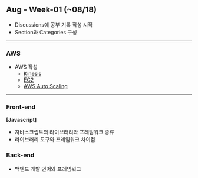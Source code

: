 ## Aug - Week-01 (~08/18)
- Discussions에 공부 기록 작성 시작
- Section과 Categories 구성

---
### AWS
- AWS 작성
  - [Kinesis](https://github.com/seonae-j/TIL/discussions/4)
  - [EC2](https://github.com/seonae-j/TIL/discussions/2)
  - [AWS Auto Scaling](https://github.com/seonae-j/TIL/discussions/3)

---
### Front-end
**[Javascript]**
- 자바스크립트의 라이브러리와 프레임워크 종류
- 라이브러리 도구와 프레임워크 차이점

### Back-end
- 백엔드 개발 언어와 프레임워크
